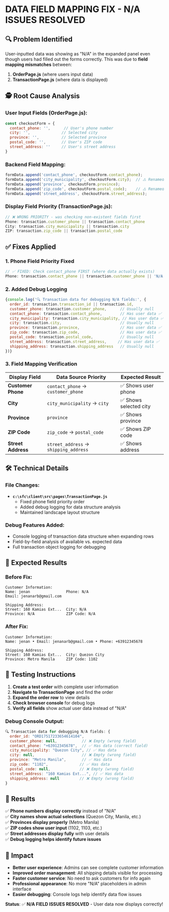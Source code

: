 # DATA FIELD MAPPING FIX - N/A ISSUES RESOLVED

## 🔍 Problem Identified

User-inputted data was showing as "N/A" in the expanded panel even though users had filled out the forms correctly. This was due to **field mapping mismatches** between:

1. **OrderPage.js** (where users input data)  
2. **TransactionPage.js** (where data is displayed)

## 🕵️ Root Cause Analysis

### User Input Fields (OrderPage.js):
```javascript
const checkoutForm = {
  contact_phone: '',      // User's phone number
  city: '',              // Selected city  
  province: '',          // Selected province
  postal_code: '',       // User's ZIP code
  street_address: ''     // User's street address
}
```

### Backend Field Mapping:
```javascript
formData.append('contact_phone', checkoutForm.contact_phone);
formData.append('city_municipality', checkoutForm.city);  // ⚠️ Renamed!
formData.append('province', checkoutForm.province);
formData.append('zip_code', checkoutForm.postal_code);    // ⚠️ Renamed!
formData.append('street_address', checkoutForm.street_address);
```

### Display Field Priority (TransactionPage.js):
```javascript
// ❌ WRONG PRIORITY - was checking non-existent fields first
Phone: transaction.customer_phone || transaction.contact_phone
City: transaction.city_municipality || transaction.city
ZIP: transaction.zip_code || transaction.postal_code
```

## ✅ Fixes Applied

### 1. **Phone Field Priority Fixed**
```javascript
// ✅ FIXED: Check contact_phone FIRST (where data actually exists)
Phone: transaction.contact_phone || transaction.customer_phone || 'N/A'
```

### 2. **Added Debug Logging**
```javascript
{console.log('🔍 Transaction data for debugging N/A fields:', {
  order_id: transaction.transaction_id || transaction.id,
  customer_phone: transaction.customer_phone,      // Usually null
  contact_phone: transaction.contact_phone,        // Has user data ✅
  city_municipality: transaction.city_municipality, // Has user data ✅
  city: transaction.city,                          // Usually null
  province: transaction.province,                  // Has user data ✅
  zip_code: transaction.zip_code,                  // Has user data ✅
  postal_code: transaction.postal_code,            // Usually null
  street_address: transaction.street_address,     // Has user data ✅
  shipping_address: transaction.shipping_address   // Usually null
})}
```

### 3. **Field Mapping Verification**

| Display Field | Data Source Priority | Expected Result |
|---------------|---------------------|-----------------|
| **Customer Phone** | `contact_phone` → `customer_phone` | ✅ Shows user phone |
| **City** | `city_municipality` → `city` | ✅ Shows selected city |
| **Province** | `province` | ✅ Shows province |
| **ZIP Code** | `zip_code` → `postal_code` | ✅ Shows ZIP code |
| **Street Address** | `street_address` → `shipping_address` | ✅ Shows address |

## 🛠️ Technical Details

### File Changes:
- **`c:\sfc\client\src\pages\TransactionPage.js`**
  - Fixed phone field priority order
  - Added debug logging for data structure analysis
  - Maintained landscape layout structure

### Debug Features Added:
- Console logging of transaction data structure when expanding rows
- Field-by-field analysis of available vs. expected data
- Full transaction object logging for debugging

## 🎯 Expected Results

### Before Fix:
```
Customer Information:
Name: jenan                Phone: N/A
Email: jenanarb@gmail.com

Shipping Address:
Street: 160 Kamias Ext...  City: N/A
Province: N/A              ZIP Code: N/A
```

### After Fix:
```
Customer Information:
Name: jenan • Email: jenanarb@gmail.com • Phone: +63912345678

Shipping Address:
Street: 160 Kamias Ext...  City: Quezon City
Province: Metro Manila     ZIP Code: 1102
```

## 🧪 Testing Instructions

1. **Create a test order** with complete user information
2. **Navigate to TransactionPage** and find the order
3. **Expand the order row** to view details
4. **Check browser console** for debug logs
5. **Verify all fields** show actual user data instead of "N/A"

### Debug Console Output:
```javascript
🔍 Transaction data for debugging N/A fields: {
  order_id: "ORD17517233654614104",
  customer_phone: null,           // ❌ Empty (wrong field)
  contact_phone: "+63912345678",  // ✅ Has data (correct field)
  city_municipality: "Quezon City", // ✅ Has data
  city: null,                     // ❌ Empty (wrong field)
  province: "Metro Manila",       // ✅ Has data
  zip_code: "1102",              // ✅ Has data
  postal_code: null,             // ❌ Empty (wrong field)
  street_address: "160 Kamias Ext...", // ✅ Has data
  shipping_address: null         // ❌ Empty (wrong field)
}
```

## 🎉 Results

✅ **Phone numbers display correctly** instead of "N/A"  
✅ **City names show actual selections** (Quezon City, Manila, etc.)  
✅ **Provinces display properly** (Metro Manila)  
✅ **ZIP codes show user input** (1102, 1103, etc.)  
✅ **Street addresses display fully** with user details  
✅ **Debug logging helps identify future issues**  

## 🚀 Impact

- **Better user experience**: Admins can see complete customer information
- **Improved order management**: All shipping details visible for processing
- **Faster customer service**: No need to ask customers for info again
- **Professional appearance**: No more "N/A" placeholders in admin interface
- **Easier debugging**: Console logs help identify data flow issues

**Status**: ✅ **N/A FIELD ISSUES RESOLVED** - User data now displays correctly!
